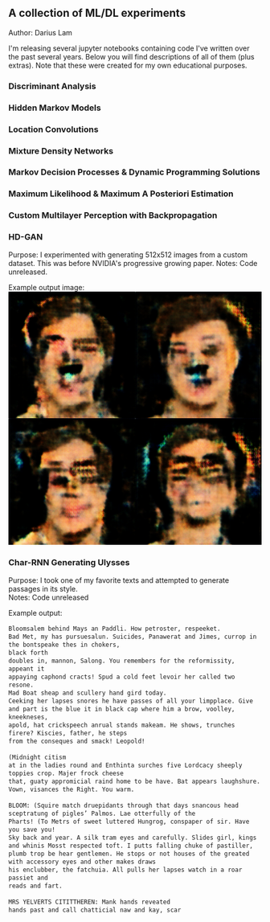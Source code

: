 ## A collection of ML/DL experiments
Author: Darius Lam

I'm releasing several jupyter notebooks containing code I've written over the past several years. Below you will find descriptions of all of them (plus extras). Note that these were created for my own educational purposes.

### Discriminant Analysis


### Hidden Markov Models

### Location Convolutions 

### Mixture Density Networks

### Markov Decision Processes & Dynamic Programming Solutions

### Maximum Likelihood & Maximum A Posteriori Estimation

### Custom Multilayer Perception with Backpropagation

### HD-GAN
Purpose: I experimented with generating 512x512 images from a custom dataset.  This was before NVIDIA's progressive growing paper.
Notes: Code unreleased.

Example output image:
<img src="HD_GAN.png" alt="hd-gan" width="1024"/>

### Char-RNN Generating Ulysses
Purpose: I took one of my favorite texts and attempted to generate passages in its style.  
Notes: Code unreleased

Example output:
```
Bloomsalem behind Mays an Paddli. How petroster, respeeket.
Bad Met, my has pursuesalun. Suicides, Panawerat and Jimes, currop in the bontspeake thes in chokers,
black forth
doubles in, mannon, Salong. You remembers for the reformissity, appeant it
appaying caphond cracts! Spud a cold feet levoir her called two resone.
Mad Boat sheap and scullery hand gird today.
Ceeking her lapses snores he have passes of all your limpplace. Give and part is the blue it in black cap where him a brow, voolley, kneekneses,
apold, hat crickspeech anrual stands makeam. He shows, trunches firere? Kiscies, father, he steps
from the conseques and smack! Leopold!

(Midnight citism
at in the ladies round and Enthinta surches five Lordcacy sheeply toppies crop. Majer frock cheese
that, guaty appromicial raind home to be have. Bat appears laughshure. Vown, visances the Right. You warm.

BLOOM: (Squire match druepidants through that days snancous head sceptratung of pigles’ Palmos. Lae otterfully of the
Pharts! (To Metrs of sweet luttered Hungrog, conspaper of sir. Have you save you!
Sky back and year. A silk tram eyes and carefully. Slides girl, kings and whinis Mosst respected toft. I putts falling chuke of pastiller, plumb trop be hear gentlemen. He stops or not houses of the greated with accessory eyes and other makes draws
his enclubber, the fatchuia. All pulls her lapses watch in a roar
passiet and
reads and fart.

MRS YELVERTS CITITTHEREN: Mank hands reveated
hands past and call chatticial naw and kay, scar
```
